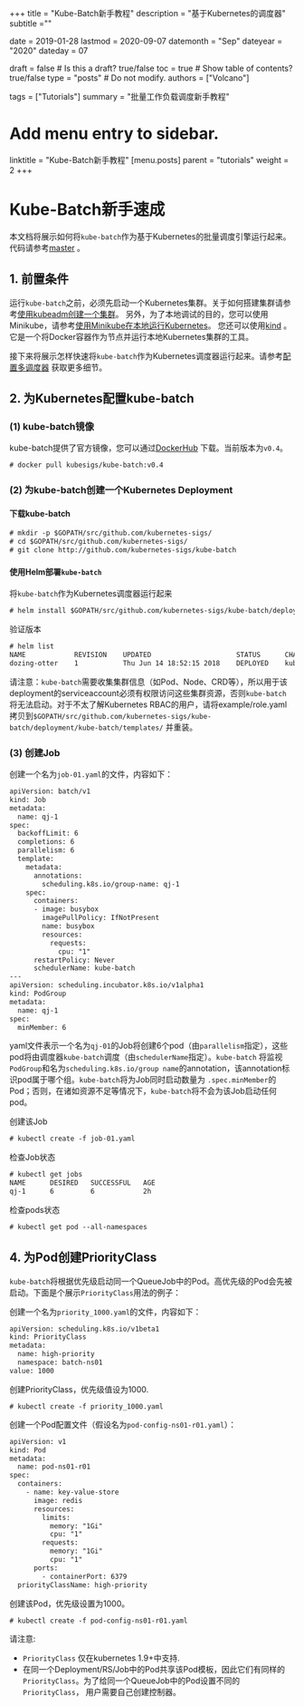 +++
title =  "Kube-Batch新手教程"
description = "基于Kubernetes的调度器"
subtitle =""

date = 2019-01-28
lastmod = 2020-09-07
datemonth = "Sep"
dateyear = "2020"
dateday = 07

draft = false  # Is this a draft? true/false
toc = true  # Show table of contents? true/false
type = "posts"  # Do not modify.
authors = ["Volcano"]

tags = ["Tutorials"]
summary = "批量工作负载调度新手教程"

# Add menu entry to sidebar.
linktitle = "Kube-Batch新手教程"
[menu.posts]
  parent = "tutorials"
  weight = 2
+++
# Kube-Batch新手速成

本文档将展示如何将`kube-batch`作为基于Kubernetes的批量调度引擎运行起来。代码请参考[master](https://github.com/kubernetes-sigs/kube-batch/tree/master) 。

## 1. 前置条件

运行`kube-batch`之前，必须先启动一个Kubernetes集群。关于如何搭建集群请参考[使用kubeadm创建一个集群](https://kubernetes.io/docs/setup/independent/create-cluster-kubeadm/)。
另外，为了本地调试的目的，您可以使用Minikube，请参考[使用Minikube在本地运行Kubernetes](https://kubernetes.io/docs/getting-started-guides/minikube/)。
您还可以使用[kind](https://github.com/kubernetes-sigs/kind) 。 它是一个将Docker容器作为节点并运行本地Kubernetes集群的工具。

接下来将展示怎样快速将`kube-batch`作为Kubernetes调度器运行起来。请参考[配置多调度器](https://kubernetes.io/docs/tasks/administer-cluster/configure-multiple-schedulers/) 获取更多细节。

## 2. 为Kubernetes配置kube-batch

### (1) kube-batch镜像

kube-batch提供了官方镜像，您可以通过[DockerHub](https://hub.docker.com/r/kubesigs/kube-batch/) 下载。当前版本为`v0.4`。

```html
# docker pull kubesigs/kube-batch:v0.4
```

### (2) 为kube-batch创建一个Kubernetes Deployment

#### 下载kube-batch

```html
# mkdir -p $GOPATH/src/github.com/kubernetes-sigs/
# cd $GOPATH/src/github.com/kubernetes-sigs/
# git clone http://github.com/kubernetes-sigs/kube-batch
```

#### 使用Helm部署`kube-batch`

将`kube-batch`作为Kubernetes调度器运行起来

```html
# helm install $GOPATH/src/github.com/kubernetes-sigs/kube-batch/deployment/kube-batch --namespace kube-system
```

验证版本

```html
# helm list
NAME        	REVISION	UPDATED                 	STATUS  	CHART                	NAMESPACE
dozing-otter	1       	Thu Jun 14 18:52:15 2018	DEPLOYED	kube-batch-0.4.0    	kube-system
```

请注意：`kube-batch`需要收集集群信息（如Pod、Node、CRD等），所以用于该deployment的serviceaccount必须有权限访问这些集群资源，否则`kube-batch`
将无法启动。对于不太了解Kubernetes RBAC的用户，请将example/role.yaml拷贝到`$GOPATH/src/github.com/kubernetes-sigs/kube-batch/deployment/kube-batch/templates/`
并重装。

### (3) 创建Job

创建一个名为`job-01.yaml`的文件，内容如下：

```html
apiVersion: batch/v1
kind: Job
metadata:
  name: qj-1
spec:
  backoffLimit: 6
  completions: 6
  parallelism: 6
  template:
    metadata:
      annotations:
        scheduling.k8s.io/group-name: qj-1
    spec:
      containers:
      - image: busybox
        imagePullPolicy: IfNotPresent
        name: busybox
        resources:
          requests:
            cpu: "1"
      restartPolicy: Never
      schedulerName: kube-batch
---
apiVersion: scheduling.incubator.k8s.io/v1alpha1
kind: PodGroup
metadata:
  name: qj-1
spec:
  minMember: 6
```

yaml文件表示一个名为`qj-01`的Job将创建6个pod（由`parallelism`指定），这些pod将由调度器`kube-batch`调度（由`schedulerName`指定）。`kube-batch`
将监视`PodGroup`和名为`scheduling.k8s.io/group name`的annotation，该annotation标识pod属于哪个组。`kube-batch`将为Job同时启动数量为
`.spec.minMember`的Pod；否则，在诸如资源不足等情况下，`kube-batch`将不会为该Job启动任何pod。

创建该Job

```html
# kubectl create -f job-01.yaml
```

检查Job状态

```html
# kubectl get jobs
NAME      DESIRED   SUCCESSFUL   AGE
qj-1      6         6            2h
```

检查pods状态

```html
# kubectl get pod --all-namespaces
```


## 4. 为Pod创建PriorityClass

`kube-batch`将根据优先级启动同一个QueueJob中的Pod。高优先级的Pod会先被启动。下面是个展示`PriorityClass`用法的例子：

创建一个名为`priority_1000.yaml`的文件，内容如下：

```html
apiVersion: scheduling.k8s.io/v1beta1
kind: PriorityClass
metadata:
  name: high-priority
  namespace: batch-ns01
value: 1000
```

创建PriorityClass，优先级值设为1000.

```
# kubectl create -f priority_1000.yaml
```

创建一个Pod配置文件（假设名为`pod-config-ns01-r01.yaml`）：

```html
apiVersion: v1
kind: Pod
metadata:
  name: pod-ns01-r01
spec:
  containers:
    - name: key-value-store
      image: redis
      resources:
        limits:
          memory: "1Gi"
          cpu: "1"
        requests:
          memory: "1Gi"
          cpu: "1"
      ports:
        - containerPort: 6379
  priorityClassName: high-priority
```

创建该Pod，优先级设置为1000。

```
# kubectl create -f pod-config-ns01-r01.yaml
```


请注意:

* `PriorityClass` 仅在kubernetes 1.9+中支持.
* 在同一个Deployment/RS/Job中的Pod共享该Pod模板，因此它们有同样的`PriorityClass`。为了给同一个QueueJob中的Pod设置不同的`PriorityClass`，
用户需要自己创建控制器。
